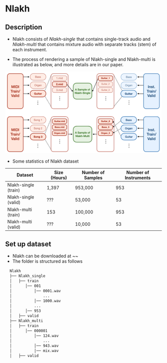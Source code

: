 # Nlakh

## Description

- Nlakh consists of *Nlakh-single* that contains single-track audio and *Nlakh-multi* that contains mixture audio with separate tracks (stem) of each instrument.

- The process of rendering a sample of Nlakh-single and Nlakh-multi is illustrated as below, and more details are in our paper.

<img src="./nlakh.png" width="700" />


- Some statistics of Nlakh dataset

| Dataset | Size (Hours) | Number of Samples | Number of Instruments |
|------|------|------|------|
| Nlakh-single (train) | 1,397 | 953,000 | 953 | 
| Nlakh-single (valid) | ??? | 53,000 | 53 |
| Nlakh-multi (train) | 153 | 100,000 | 953 |
| Nlakh-multi (valid) | ??? | 10,000 | 53 |


## Set up dataset
- Nlakh can be downloaded at ~~
- The folder is structured as follows
```
  Nlakh
  ├── Nlakh_single
  │   ├── train
  │      │── 001
  │          │── 0001.wav 
  │              ...
  │          │── 1000.wav
  │          ...
  │      │── 953
  │   ├── valid
  ├── Nlakh_multi
  │   ├── train
  │      │── 000001
  │          │── 124.wav 
  │              ...
  │          │── 943.wav
  │          │── mix.wav
  │   ├── valid
  
  ```
